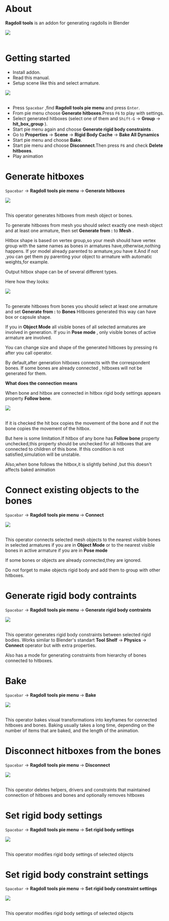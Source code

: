 About
============================================
**Ragdoll tools** is an addon for generating ragdolls in Blender

<div align="left">
<img   src= "https://raw.githubusercontent.com/xbodya13/random/master/img0.PNG"><br><br>
</div>



Getting started
============================================

* Install addon.
* Read this manual.
* Setup scene like this and select armature.


<div align="left">
<img   src= "https://raw.githubusercontent.com/xbodya13/random/master/img8.PNG"><br><br>
</div>



* Press ``Spacebar``  ,find  **Ragdoll tools pie menu** and press ``Enter``.
* From pie menu choose **Generate hitboxes**.Press ``F6`` to play with settings.
* Select generated hitboxes  (select one of them and ``Shift-G`` -> **Group** -> **hit_box_group** ).
* Start pie menu again and choose **Generate rigid body constraints** .
* Go to **Properties** -> **Scene** -> **Rigid Body Cache** -> **Bake All Dynamics**
* Start pie menu  and choose **Bake**.
* Start pie menu  and choose **Disconnect**.Then press ``F6`` and check **Delete hitboxes**.
* Play animation



Generate hitboxes
============================================

``Spacebar`` -> **Ragdoll tools pie menu** -> **Generate hitboxes**

<div align="left">
<img   src= "https://raw.githubusercontent.com/xbodya13/random/master/s1.png"><br><br>
</div>


This operator generates hitboxes from mesh object or bones.

To generate hitboxes from mesh you should select exactly one mesh object and at least one armature, then set **Generate from :** to **Mesh** .

Hitbox shape is based on vertex group,so your mesh should have vertex group with the same names as bones in armatures have,otherwise,nothing happens.
If yor model already parented to armature,you have it.And if not ,you can get them py parenting your object to armature with automatic weights,for example.

Output hitbox shape can be of several different types.

Here how they looks:



<div align="left">
<img   src= "https://raw.githubusercontent.com/xbodya13/random/master/modes.png"><br><br>
</div>




To generate hitboxes from bones you should select at least one armature and set **Generate from :** to **Bones**
Hitboxes generated this way can have box or capsule shape.

If you in **Object Mode** all visible bones of all selected armatures are involved in generation.
If you in **Pose mode** , only visible bones of active armature are involved.

You can change size and shape of the generated hitboxes by pressing   ``F6`` after you call operator.


By default,after generation hitboxes connects with the correspondent bones.
If some bones are already connected , hitboxes will not be generated for them.


**What does the connection means**

When bone and hitbox are connected in hitbox rigid body settings appears property **Follow bone**.

<div align="left">
<img   src= "https://raw.githubusercontent.com/xbodya13/random/master/img9.PNG"><br><br>
</div>

If it is checked the hit box copies the movement of the bone and if not the bone copies the movement of the hitbox.

But here is some limitation.If hitbox of any bone has **Follow bone** property unchecked,this property should be unchecked  for all  hitboxes that are connected to children of this bone.
If this condition is not satisfied,simulation will be unstable.

Also,when bone follows the hitbox,it is slightly behind ,but this doesn't affects baked animation

Connect existing objects to the bones
=====================================

``Spacebar`` -> **Ragdoll tools pie menu** -> **Connect**


<div align="left">
<img   src= "https://raw.githubusercontent.com/xbodya13/random/master/img2.png"><br><br>
</div>



This operator connects selected mesh objects to the nearest visible bones in selected armatures if you are in **Object Mode** or to the nearest visible  bones in active armature  if you are in **Pose mode**

If some bones or objects  are already  connected,they are ignored.

Do not forget to make objects rigid body and add them to group with other hitboxes.





Generate rigid body contraints
==============================

``Spacebar`` -> **Ragdoll tools pie menu** -> **Generate rigid body contraints**



<div align="left">
<img   src= "https://raw.githubusercontent.com/xbodya13/random/master/s2.png"><br><br>
</div>



This operator generates rigid body constraints between selected rigid bodies.
Works similar to Blender's  standart  **Tool Shelf** -> **Physics** -> **Connect** operator but with extra properties.

Also has a mode for generating constraints from hierarchy of bones connected to hitboxes.

Bake
====

``Spacebar`` -> **Ragdoll tools pie menu** -> **Bake**

<div align="left">
<img   src= "https://raw.githubusercontent.com/xbodya13/random/master/img4.png"><br><br>
</div>


This operator bakes visual transformations into keyframes for connected hitboxes and bones.
Baking usually takes a long time, depending on the number of items that are baked, and the length of the animation.


Disconnect  hitboxes from the bones
===================================

``Spacebar`` -> **Ragdoll tools pie menu** -> **Disconnect**


<div align="left">
<img   src= "https://raw.githubusercontent.com/xbodya13/random/master/img3.png"><br><br>
</div>


This operator deletes helpers, drivers and constraints that maintained connection of hitboxes and bones and optionally removes hitboxes


Set rigid body settings
===================================

``Spacebar`` -> **Ragdoll tools pie menu** -> **Set rigid body settings**


<div align="left">
<img   src= "https://raw.githubusercontent.com/xbodya13/random/master/img6.png"><br><br>
</div>

This operator modifies  rigid body settings of selected objects

Set rigid body constraint settings
===================================

``Spacebar`` -> **Ragdoll tools pie menu** -> **Set rigid body constraint settings**



<div align="left">
<img   src= "https://raw.githubusercontent.com/xbodya13/random/master/img7.png"><br><br>
</div>


This operator modifies  rigid body settings of selected objects



